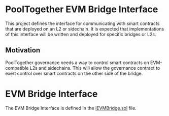 # PoolTogether EVM Bridge Interface

This project defines the interface for communicating with smart contracts that are deployed on an L2 or sidechain.  It is expected that implementations of this interface will be written and deployed for specific bridges or L2s.

## Motivation

PoolTogether governance needs a way to control smart contracts on EVM-compatible L2s and sidechains. This will allow the governance contract to exert control over smart contracts on the other side of the bridge.

# EVM Bridge Interface

The EVM Bridge Interface is defined in the [IEVMBridge.sol](./contracts/IEVMBridge.sol) file.
